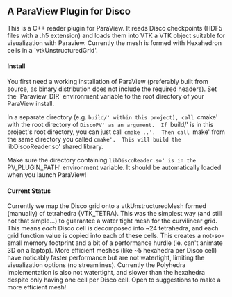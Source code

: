 ## A ParaView Plugin for Disco ##

This is a C++ reader plugin for ParaView. It reads Disco checkpoints (HDF5 files with a .h5 extension) and loads them into VTK a VTK object suitable for visualization with Paraview.  Currently the mesh is formed with Hexahedron cells in a `vtkUnstructuredGrid'.  

#### Install ####

You first need a working installation of ParaView (preferably built from source, as binary distribution does not include the required headers).  Set the `Paraview_DIR' environment variable to the root directory of your ParaView install.

In a separate directory (e.g. `build/' within this project), call `cmake' with the root directory of `DiscoPV' as an argument.  If `build/' is in this project's root directory, you can just call `cmake ..'.  Then call `make' from the same directory you called `cmake'.  This will build the `libDiscoReader.so' shared library.

Make sure the directory containing `libDiscoReader.so' is in the `PV_PLUGIN_PATH' environment variable. It should be automatically loaded when you launch ParaView!

#### Current Status ####

Currently we map the Disco grid onto a vtkUnstructuredMesh formed (manually) of tetrahedra (VTK_TETRA).  This was the simplest way (and still not that simple...) to guarantee a water tight mesh for the curvilinear grid.  This means *each* Disco cell is decomposed into ~24 tetrahedra, and each grid function value is copied into each of these cells.  This creates a not-so-small memory footprint and a bit of a performance hurdle (ie. can't animate 3D on a laptop).  More efficient meshes (like ~5 hexahedra per Disco cell) have noticably faster performance but are not watertight, limiting the visualization options (no streamlines).  Currently the Polyhedra implementation is also not watertight, and slower than the hexahedra despite only having one cell per Disco cell.  Open to suggestions to make a more efficient mesh!

